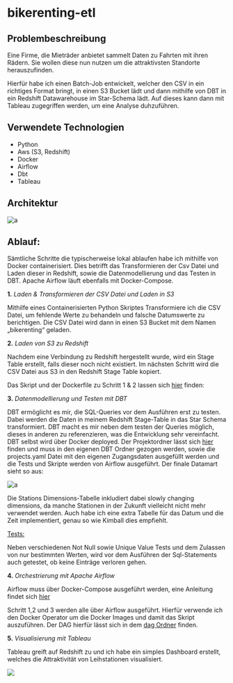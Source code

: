 # bikerenting-etl

## Problembeschreibung

Eine Firme, die Mieträder anbietet sammelt Daten zu Fahrten mit ihren Rädern. Sie wollen diese nun nutzen um die attraktivsten Standorte herauszufinden.

Hierfür habe ich einen Batch-Job entwickelt, welcher den CSV in ein richtiges Format bringt, in einen S3 Bucket lädt und dann mithilfe von DBT in ein Redshift Datawarehouse im Star-Schema lädt. Auf dieses kann dann mit Tableau zugegriffen werden, um eine Analyse duhzuführen.

## Verwendete Technologien

- Python 
- Aws (S3, Redshift) 
- Docker 
- Airflow 
- Dbt 
- Tableau 

## Architektur
![a](https://github.com/SurlaRoute14/bikerenting-etl/blob/main/bilder/ARCHITEKTUR-2.png)


## Ablauf: 

Sämtliche Schritte die typischerweise lokal ablaufen habe ich mithilfe von Docker containerisiert. Dies betrifft das Transformieren der Csv Datei und Laden dieser in Redshift, sowie die Datenmodellierung und das Testen in DBT. Apache Airflow läuft ebenfalls mit Docker-Compose. 

**1.** *Laden & Transformieren der CSV Datei und Laden in S3*

Mithilfe eines Containerisierten Python Skriptes Transformiere ich die CSV Datei, um fehlende Werte zu behandeln und falsche Datumswerte                                   zu berichtigen. Die CSV Datei  wird dann in einen S3 Bucket mit dem Namen „bikerenting“ geladen. 

**2.** *Laden von S3 zu Redshift*

Nachdem eine Verbindung zu Redshift hergestellt wurde, wird ein Stage Table erstellt, falls dieser noch nicht existiert. Im nächsten Schritt wird die CSV Datei aus S3 in den Redshift Stage Table kopiert. 

Das Skript und der Dockerfile zu Schritt 1 & 2 lassen sich [hier](https://github.com/SurlaRoute14/bikerenting-etl/tree/main/python_script_container) finden: 

**3.** *Datenmodellierung und Testen mit DBT*

DBT ermöglicht es mir, die SQL-Queries vor dem Ausführen erst zu testen. Dabei werden die Daten in meinem Redshift Stage-Table in das Star Schema transformiert. DBT macht es mir neben dem testen der Queries möglich, dieses in anderen zu referenzieren, was die Entwicklung sehr vereinfacht.
DBT selbst wird über Docker deployed. Der Projektordner lässt sich [hier](https://github.com/SurlaRoute14/bikerenting-etl/tree/main/dbt) finden und muss in den eigenen DBT Ordner gezogen werden, sowie die projects.yaml Datei mit den eigenen Zugangsdaten ausgefüllt werden und die Tests und Skripte werden von Airflow ausgeführt. 
Der finale Datamart sieht so aus:

![a](https://github.com/SurlaRoute14/bikerenting-etl/blob/main/bilder/datamart.png)

Die Stations Dimensions-Tabelle inkludiert dabei slowly changing dimensions, da manche Stationen in der Zukunft vielleicht nicht mehr verwendet werden. 
Auch habe ich eine extra Tabelle für das Datum und die Zeit implementiert, genau so wie Kimball dies empfiehlt. 

<ins>Tests:</ins>

Neben verschiedenen Not Null sowie Unique Value Tests und dem Zulassen von nur bestimmten Werten, wird vor dem Ausführen der Sql-Statements auch getestet, ob keine Einträge verloren gehen. 

**4.** *Orchestrierung mit Apache Airflow*

Airflow muss über Docker-Compose ausgeführt werden, eine Anleitung findet sich [hier](https://airflow.apache.org/docs/apache-airflow/stable/howto/docker-compose/index.html) 

Schritt 1,2 und 3 werden alle über Airflow ausgeführt. Hierfür verwende ich den Docker Operator um die Docker Images und damit das Skript auszuführen. Der DAG hierfür lässt sich in dem [dag Ordner](https://github.com/SurlaRoute14/bikerenting-etl/tree/main/dag) finden. 

**5.** *Visualisierung mit Tableau*

Tableau greift auf Redshift zu und ich habe ein simples Dashboard erstellt, welches die Attraktivität von Leihstationen visualisiert. 

![](https://github.com/SurlaRoute14/bikerenting-etl/blob/main/bilder/dashboard.png)

